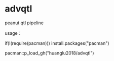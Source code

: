 # advqtl
peanut qtl pipeline


usage：

if(!(require(pacman))) install.packages("pacman")

pacman::p_load_gh("huanglu2018/advqtl")

